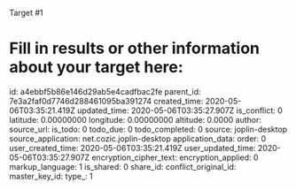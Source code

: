 Target #1

# Fill in results or other information about your target here: 

id: a4ebbf5b86e146d29ab5e4cadfbac2fe
parent_id: 7e3a2faf0d7746d288461095ba391274
created_time: 2020-05-06T03:35:21.419Z
updated_time: 2020-05-06T03:35:27.907Z
is_conflict: 0
latitude: 0.00000000
longitude: 0.00000000
altitude: 0.0000
author: 
source_url: 
is_todo: 0
todo_due: 0
todo_completed: 0
source: joplin-desktop
source_application: net.cozic.joplin-desktop
application_data: 
order: 0
user_created_time: 2020-05-06T03:35:21.419Z
user_updated_time: 2020-05-06T03:35:27.907Z
encryption_cipher_text: 
encryption_applied: 0
markup_language: 1
is_shared: 0
share_id: 
conflict_original_id: 
master_key_id: 
type_: 1